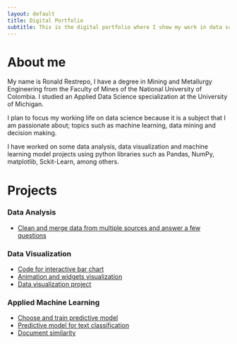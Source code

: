 ```yaml
---
layout: default
title: Digital Portfolio
subtitle: This is the digital portfolio where I show my work in data science
---
```


# About me

My name is Ronald Restrepo, I have a degree in Mining and Metallurgy Engineering from the Faculty of Mines of the National University of Colombia. I studied an Applied Data Science specialization at the University of Michigan.

I plan to focus my working life on data science because it is a subject that I am passionate about; topics such as machine learning, data mining and decision making.

I have worked on some data analysis, data visualization and machine learning model projects using python libraries such as Pandas, NumPy, matplotlib, Sckit-Learn, among others.

# Projects

### Data Analysis
- [Clean and merge data from multiple sources and answer a few questions](./Projects/Project_1.html)

### Data Visualization
- [Code for interactive bar chart](./Projects/Project_2.html)
- [Animation and widgets visualization](./Projects/Project_3.html)
- [Data visualization project](./Projects/Project_4.html)

### Applied Machine Learning
- [Choose and train predictive model](./Projects/Project_5.html)
- [Predictive model for text classification](./Projects/Project_6.html)
- [Document similarity](./Projects/Project_7.html)

